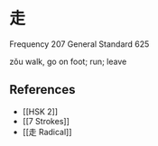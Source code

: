 # 走
Frequency 207
General Standard 625

zǒu
walk, go on foot; run; leave

## References
- [[HSK 2]]
- [[7 Strokes]]
- [[走 Radical]]